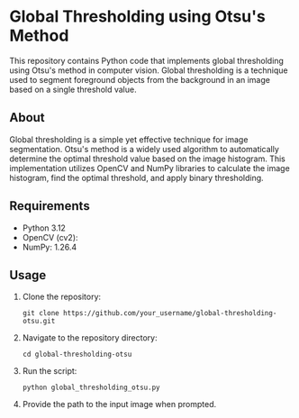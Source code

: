 # Global Thresholding using Otsu's Method

This repository contains Python code that implements global thresholding using Otsu's method in computer vision. Global thresholding is a technique used to segment foreground objects from the background in an image based on a single threshold value.

## About
Global thresholding is a simple yet effective technique for image segmentation. Otsu's method is a widely used algorithm to automatically determine the optimal threshold value based on the image histogram. This implementation utilizes OpenCV and NumPy libraries to calculate the image histogram, find the optimal threshold, and apply binary thresholding.

## Requirements
- Python 3.12
- OpenCV (cv2): 
- NumPy: 1.26.4

## Usage
1. Clone the repository:

    ```
    git clone https://github.com/your_username/global-thresholding-otsu.git
    ```

2. Navigate to the repository directory:

    ```
    cd global-thresholding-otsu
    ```

3. Run the script:

    ```
    python global_thresholding_otsu.py
    ```

4. Provide the path to the input image when prompted.
